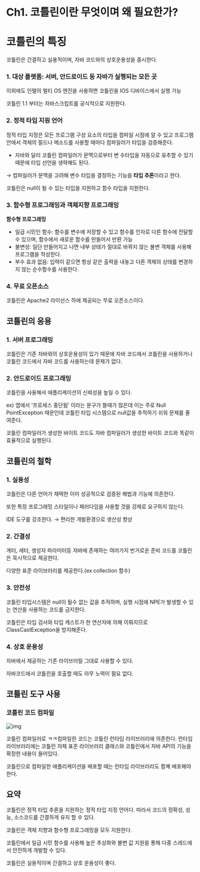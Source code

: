 # Ch1. 코틀린이란 무엇이며 왜 필요한가?

# 코틀린의 특징

코틀린은 간결하고 실용적이며, 자바 코드와의 상호운용성을 중시한다.

### 1. 대상 플랫폼: 서버, 안드로이드 등 자바가 실행되는 모든 곳

이외에도 인텔의 멀티 OS 엔진을 사용하면 코틀린을 IOS 디바이스에서 실행 가능

코틀린 1.1 부터는 자바스크립트를 공식적으로 지원한다.

### 2. 정적 타입 지원 언어

정적 타입 지정은 모든 프로그램 구성 요소의 타입을 컴파일 시점에 알 수 있고 프로그램 안에서 객체의 필드나 메소드를 사용할 때마다 컴파일러가 타입을 검증해준다. 
+ 자바와 달리 코틀린 컴파일러가 문맥으로부터 변 수타입을 자동으로  유추할 수 있기 때문에 타입 선언을 생략해도 된다.

→ 컴파일러가 문맥을 고려해 변수 타입을 결정하는 기능을 **타입 추론**이라고 한다.

코틀린은 null이 될 수 있는 타입을 지원하고 함수 타입을 지원한다.

### 3. 함수형 프로그래밍과 객체지향 프로그래밍

**함수형 프로그래밍**

- 일급 시민인 함수: 함수를 변수에 저장할 수 있고 함수를 인자로 다른 함수에 전달할 수 있으며, 함수에서 새로운 함수를 만들어서 반환 가능
- 불변성: 일단 만들어지고 나면 내부 상태가 절대로 바뀌지 않는 불변 객체를 사용해 프로그램을 작성한다.
- 부수 효과 없음: 입력이 같으면 항상 같은 출력을 내놓고 다른 객체의 상태를 변경하지 않는 순수함수를 사용한다.

### 4. 무료 오픈소스

코틀린은 Apache2 라이선스 하에 제공되는 무료 오픈소스이다.

## 코틀린의 응용

### 1. 서버 프로그래밍

코틀린은 기존 자바와의 상호운용성이 있기 때문에 자바 코드에서 코틀린을 사용하거나 코틀린 코드에서 자바 코드를 사용하는데 문제가 없다.

### 2. 안드로이드 프로그래밍

코틀린을 사용해서 애플리케이션의 신뢰성을 높일 수 있다.

ex) 앱에서 ‘프로세스 중단됨’ 이라는 문구가 뜰때가 많은데 이는 주로 Null PointException 때문인데 코틀린 타입 시스템으로 null값을 추적하기 쉬워 문제를 줄여준다.

코틀린 컴파일러가 생성한 바이트 코드도 자바 컴파일러가 생성한 바이트 코드와 똑같이 효율적으로 실행된다.

## 코틀린의 철학

### 1. 실용성

코틀린은 다른 언어가 채택한 이미 성공적으로 검증된 해법과 기능에 의존한다.

또한 특정 프로그래밍 스타일이나 패러다임을 사용할 것을 강제로 요구하지 않는다.

IDE 도구를 강조한다. → 편리한 개발환경으로 생산성 향상

### 2. 간결성

게터, 세터, 생성자 파라미터등 자바에 존재하는 여러가지 번거로운 준비 코드를 코틀린은 묵시적으로 제공한다.

다양한 표준 라이브러리를 제공한다.(ex collection 함수)

### 3. 안전성

코틀린 타입시스템은 null이 될수 없는 값을 추적하며, 실행 시점에 NPE가 발생할 수 있는 연산을 사용하는 코드를 금지한다.

코틀린은 타입 검사와 타입 캐스트가 한 연산자에 의해 이뤄지므로 ClassCastException을 방지해준다.

### 4. 상호 운용성

자바에서 제공하는 기존 라이브러릴 그대로 사용할 수 있다.

자바코드에서 코틀린을 호출할 때도 아무 노력이 필요 없다.

## 코틀린 도구 사용

### 코틀린 코드 컴파일

![img](https://velog.velcdn.com/images/chc0331/post/91d06c76-7f42-4d91-9fd0-b0bc24a5dac5/image.png)

코틀린 컴파일러로 ㅋㅋ컴파일한 코드는 코틀린 런타임 라이브러리에 의존한다. 런타임 라이브러리에는 코틀린 자체 표준 라이브러리 클래스와 코틀린에서 자바 API의 기능을 확장한 내용이 들어있다.

코틀린으로 컴파일한 애플리케이션을 배포할 때는 런타임 라이브러리도 함꼐 배포해야 한다.

## 요약

코틀린은 정적 타입 추론을 지원하는 정적 타입 지정 언어다. 따라서 코드의 정확성, 성능, 소스코드를 간결하게 유지 할 수 있다.

코틀린은 객체 지향과 함수형 프로그래밍을 모두 지원한다.

코틀린에서 일급 시민 함수를 사용해 높은 추상화와 불변 값 지원을 통해 다중 스레드에서 안전하게 개발할 수 있다.

코틀린은 실용적이며 간결하고 상호 운용성이 좋다.
